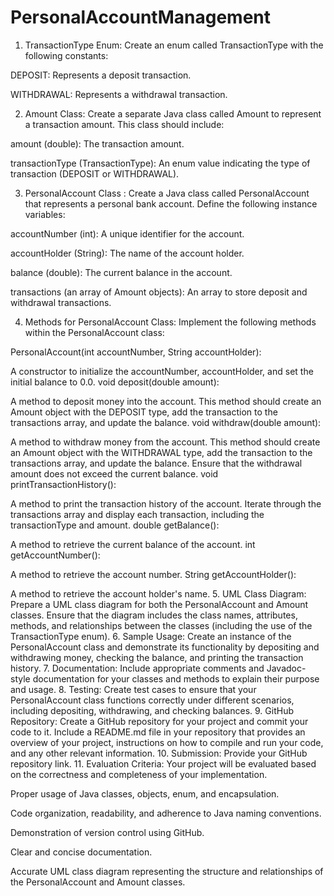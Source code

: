 # PersonalAccountManagement

1. TransactionType Enum:
Create an enum called TransactionType with the following constants:

DEPOSIT: Represents a deposit transaction.

WITHDRAWAL: Represents a withdrawal transaction.

2. Amount Class:
Create a separate Java class called Amount to represent a transaction amount. This class should include:

amount (double): The transaction amount.

transactionType (TransactionType): An enum value indicating the type of transaction (DEPOSIT or WITHDRAWAL).

3. PersonalAccount Class
:
Create a Java class called PersonalAccount that represents a personal bank account.
Define the following instance variables:

accountNumber (int): A unique identifier for the account.

accountHolder (String): The name of the account holder.

balance (double): The current balance in the account.

transactions (an array of Amount objects): An array to store deposit and withdrawal transactions.


4. Methods for PersonalAccount Class:
Implement the following methods within the PersonalAccount class:

PersonalAccount(int accountNumber, String accountHolder):

A constructor to initialize the accountNumber, accountHolder, and set the initial balance to 0.0.
void deposit(double amount):

A method to deposit money into the account. This method should create an Amount object with the DEPOSIT type, add the transaction to the transactions array, and update the balance.
void withdraw(double amount):

A method to withdraw money from the account. This method should create an Amount object with the WITHDRAWAL type, add the transaction to the transactions array, and update the balance. Ensure that the withdrawal amount does not exceed the current balance.
void printTransactionHistory():

A method to print the transaction history of the account. Iterate through the transactions array and display each transaction, including the transactionType and amount.
double getBalance():

A method to retrieve the current balance of the account.
int getAccountNumber():

A method to retrieve the account number.
String getAccountHolder():

A method to retrieve the account holder's name.
5. UML Class Diagram:
Prepare a UML class diagram for both the PersonalAccount and Amount classes. Ensure that the diagram includes the class names, attributes, methods, and relationships between the classes (including the use of the TransactionType enum).
6. Sample Usage:
Create an instance of the PersonalAccount class and demonstrate its functionality by depositing and withdrawing money, checking the balance, and printing the transaction history.
7. Documentation:
Include appropriate comments and Javadoc-style documentation for your classes and methods to explain their purpose and usage.
8. Testing:
Create test cases to ensure that your PersonalAccount class functions correctly under different scenarios, including depositing, withdrawing, and checking balances.
9. GitHub Repository:
Create a GitHub repository for your project and commit your code to it. Include a README.md file in your repository that provides an overview of your project, instructions on how to compile and run your code, and any other relevant information.
10. Submission:
Provide your GitHub repository link.
11. Evaluation Criteria:
Your project will be evaluated based on the correctness and completeness of your implementation.

Proper usage of Java classes, objects, enum, and encapsulation.

Code organization, readability, and adherence to Java naming conventions.

Demonstration of version control using GitHub.

Clear and concise documentation.

Accurate UML class diagram representing the structure and relationships of the PersonalAccount and Amount classes.

